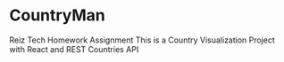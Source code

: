 # CountryMan
Reiz Tech Homework Assignment
This is a Country Visualization Project with React and REST Countries API
